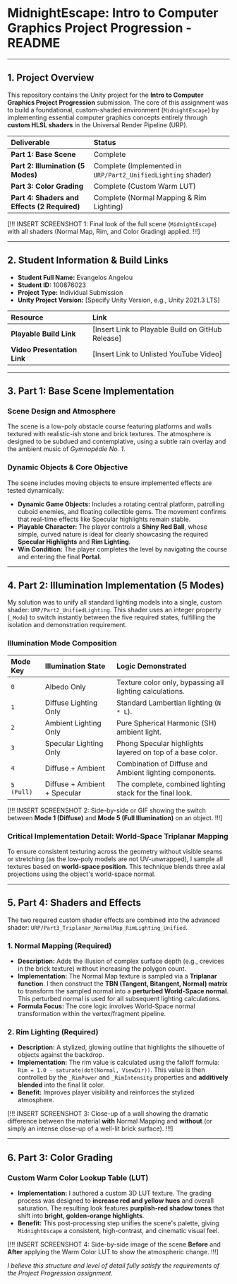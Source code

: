 # MidnightEscape: Intro to Computer Graphics Project Progression - README

---

## 1. Project Overview

This repository contains the Unity project for the **Intro to Computer Graphics Project Progression** submission. The core of this assignment was to build a foundational, custom-shaded environment (`MidnightEscape`) by implementing essential computer graphics concepts entirely through **custom HLSL shaders** in the Universal Render Pipeline (URP).

| Deliverable | Status |
| :--- | :--- |
| **Part 1: Base Scene** | Complete |
| **Part 2: Illumination (5 Modes)** | Complete (Implemented in `URP/Part2_UnifiedLighting` shader) |
| **Part 3: Color Grading** | Complete (Custom Warm LUT) |
| **Part 4: Shaders and Effects (2 Required)** | Complete (Normal Mapping & Rim Lighting) |

[!!! INSERT SCREENSHOT 1: Final look of the full scene (`MidnightEscape`) with all shaders (Normal Map, Rim, and Color Grading) applied. !!!]

---

## 2. Student Information & Build Links

* **Student Full Name:** Evangelos Angelou
* **Student ID:** 100876023
* **Project Type:** Individual Submission
* **Unity Project Version:** [Specify Unity Version, e.g., Unity 2021.3 LTS]

| Resource | Link |
| :--- | :--- |
| **Playable Build Link** | [Insert Link to Playable Build on GitHub Release] |
| **Video Presentation Link** | [Insert Link to Unlisted YouTube Video] |

---

## 3. Part 1: Base Scene Implementation

### Scene Design and Atmosphere
The scene is a low-poly obstacle course featuring platforms and walls textured with realistic-ish stone and brick textures. The atmosphere is designed to be subdued and contemplative, using a subtle rain overlay and the ambient music of *Gymnopédie No. 1*.

### Dynamic Objects & Core Objective
The scene includes moving objects to ensure implemented effects are tested dynamically:
* **Dynamic Game Objects:** Includes a rotating central platform, patrolling cuboid enemies, and floating collectible gems. The movement confirms that real-time effects like Specular highlights remain stable.
* **Playable Character:** The player controls a **Shiny Red Ball**, whose simple, curved nature is ideal for clearly showcasing the required **Specular Highlights** and **Rim Lighting**.
* **Win Condition:** The player completes the level by navigating the course and entering the final **Portal**.

---

## 4. Part 2: Illumination Implementation (5 Modes)

My solution was to unify all standard lighting models into a single, custom shader: `URP/Part2_UnifiedLighting`. This shader uses an integer property (`_Mode`) to switch instantly between the five required states, fulfilling the isolation and demonstration requirement.

### Illumination Mode Composition

| Mode Key | Illumination State | Logic Demonstrated |
| :--- | :--- | :--- |
| `0` | Albedo Only | Texture color only, bypassing all lighting calculations. |
| `1` | Diffuse Lighting Only | Standard Lambertian lighting (`N * L`). |
| `2` | Ambient Lighting Only | Pure Spherical Harmonic (SH) ambient light. |
| `3` | Specular Lighting Only | Phong Specular highlights layered on top of a base color. |
| `4` | Diffuse + Ambient | Combination of Diffuse and Ambient lighting components. |
| `5 (Full)` | Diffuse + Ambient + Specular | The complete, combined lighting stack for the final look. |

[!!! INSERT SCREENSHOT 2: Side-by-side or GIF showing the switch between **Mode 1 (Diffuse)** and **Mode 5 (Full Illumination)** on an object. !!!]

### Critical Implementation Detail: World-Space Triplanar Mapping
To ensure consistent texturing across the geometry without visible seams or stretching (as the low-poly models are not UV-unwrapped), I sample all textures based on **world-space position**. This technique blends three axial projections using the object's world-space normal.

---

## 5. Part 4: Shaders and Effects

The two required custom shader effects are combined into the advanced shader: `URP/Part3_Triplanar_NormalMap_RimLighting_Unified`.

### 1. Normal Mapping (Required)
* **Description:** Adds the illusion of complex surface depth (e.g., crevices in the brick texture) without increasing the polygon count.
* **Implementation:** The Normal Map texture is sampled via a **Triplanar function**. I then construct the **TBN (Tangent, Bitangent, Normal) matrix** to transform the sampled normal into a **perturbed World-Space normal**. This perturbed normal is used for all subsequent lighting calculations.
* **Formula Focus:** The core logic involves World-Space normal transformation within the vertex/fragment pipeline.

### 2. Rim Lighting (Required)
* **Description:** A stylized, glowing outline that highlights the silhouette of objects against the backdrop.
* **Implementation:** The rim value is calculated using the falloff formula: `Rim = 1.0 - saturate(dot(Normal, ViewDir))`. This value is then controlled by the `_RimPower` and `_RimIntensity` properties and **additively blended** into the final lit color.
* **Benefit:** Improves player visibility and reinforces the stylized atmosphere.

[!!! INSERT SCREENSHOT 3: Close-up of a wall showing the dramatic difference between the material **with** Normal Mapping and **without** (or simply an intense close-up of a well-lit brick surface). !!!]

---

## 6. Part 3: Color Grading

### Custom Warm Color Lookup Table (LUT)
* **Implementation:** I authored a custom 3D LUT texture. The grading process was designed to **increase red and yellow hues** and overall saturation. The resulting look features **purplish-red shadow tones** that shift into **bright, golden-orange highlights**.
* **Benefit:** This post-processing step unifies the scene's palette, giving `MidnightEscape` a consistent, high-contrast, and cinematic visual feel.

[!!! INSERT SCREENSHOT 4: Side-by-side image of the scene **Before** and **After** applying the Warm Color LUT to show the atmospheric change. !!!]

*I believe this structure and level of detail fully satisfy the requirements of the Project Progression assignment.*
